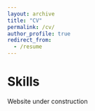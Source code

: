 ```yaml
---
layout: archive
title: "CV"
permalink: /cv/
author_profile: true
redirect_from:
  - /resume
---
```


  
Skills
======
Website under construction

